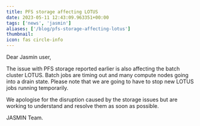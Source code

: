 ```yaml
---
title: PFS storage affecting LOTUS
date: 2023-05-11 12:43:09.963351+00:00
tags: ['news', 'jasmin']
aliases: ['/blog/pfs-storage-affecting-lotus']
thumbnail: 
icon: fas circle-info
---
```


Dear Jasmin user,  
  
The issue with PFS storage reported earlier is also affecting the batch cluster LOTUS. Batch jobs are timing out and many compute nodes going into a drain state. Please note that we are going to have to stop new LOTUS jobs running temporarily.  
  
We apologise for the disruption caused by the storage issues but are working to understand and resolve them as soon as possible.  
  
JASMIN Team.
